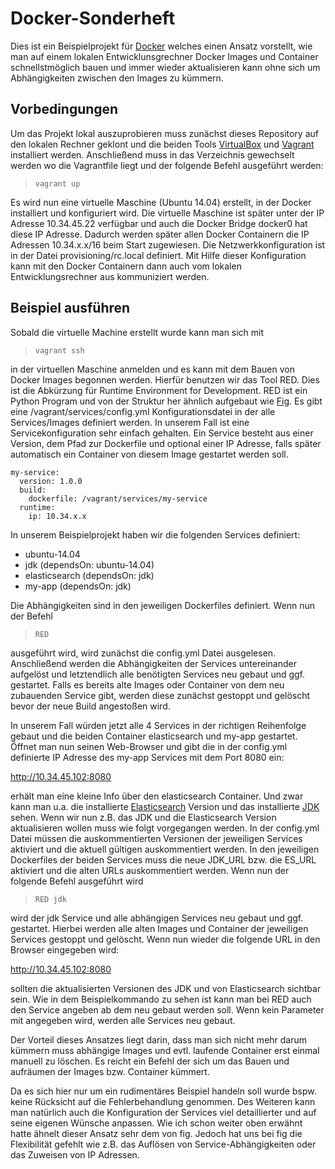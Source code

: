 Docker-Sonderheft
=================

Dies ist ein Beispielprojekt für [Docker][docker] welches einen Ansatz vorstellt,
wie man auf einem lokalen Entwicklunsgrechner Docker Images und Container
schnellstmöglich bauen und immer wieder aktualisieren kann ohne sich um
Abhängigkeiten zwischen den Images zu kümmern.

## Vorbedingungen ##

Um das Projekt lokal auszuprobieren muss zunächst dieses Repository
auf den lokalen Rechner geklont und die beiden Tools [VirtualBox][virtualbox] und
[Vagrant][vagrant] installiert werden. Anschließend muss in das Verzeichnis gewechselt
werden wo die Vagrantfile liegt und der folgende Befehl ausgeführt werden:

> `vagrant up`

Es wird nun eine virtuelle Maschine (Ubuntu 14.04) erstellt, in der Docker
installiert und konfiguriert wird. Die virtuelle Maschine ist später unter der IP Adresse
10.34.45.22 verfügbar und auch die Docker Bridge docker0 hat diese IP Adresse.
Dadurch werden später allen Docker Containern die IP Adressen 10.34.x.x/16
beim Start zugewiesen. Die Netzwerkkonfiguration ist in der Datei provisioning/rc.local
definiert. Mit Hilfe dieser Konfiguration kann mit den Docker Containern dann auch
vom lokalen Entwicklungsrechner aus kommuniziert werden.

## Beispiel ausführen ##

Sobald die virtuelle Machine erstellt wurde kann man sich mit

> `vagrant ssh`

in der virtuellen Maschine anmelden und es kann mit dem Bauen von Docker Images
begonnen werden. Hierfür benutzen wir das Tool RED. Dies ist die Abkürzung für
Runtime Environment for Development. RED ist ein Python Program und von der
Struktur her ähnlich aufgebaut wie [Fig][fig]. Es gibt eine /vagrant/services/config.yml
Konfigurationsdatei in der alle Services/Images definiert werden. In unserem
Fall ist eine Servicekonfiguration sehr einfach gehalten. Ein Service besteht aus
einer Version, dem Pfad zur Dockerfile und optional einer IP Adresse, falls
später automatisch ein Container von diesem Image gestartet werden soll.

```
my-service:
  version: 1.0.0
  build:
    dockerfile: /vagrant/services/my-service
  runtime:
    ip: 10.34.x.x
```

In unserem Beispielprojekt haben wir die folgenden Services definiert:

- ubuntu-14.04
- jdk (dependsOn: ubuntu-14.04)
- elasticsearch (dependsOn: jdk)
- my-app (dependsOn: jdk)

Die Abhängigkeiten sind in den jeweiligen Dockerfiles definiert. Wenn nun der Befehl

> `RED`

ausgeführt wird, wird zunächst die config.yml Datei ausgelesen. Anschließend werden
die Abhängigkeiten der Services untereinander aufgelöst und letztendlich alle
benötigten Services neu gebaut und ggf. gestartet. Falls es bereits alte Images
oder Container von dem neu zubauenden Service gibt, werden diese
zunächst gestoppt und gelöscht bevor der neue Build angestoßen wird.

In unserem Fall würden jetzt alle 4 Services in der richtigen Reihenfolge gebaut
und die beiden Container elasticsearch und my-app gestartet. Öffnet man nun
seinen Web-Browser und gibt die in der config.yml definierte IP Adresse des my-app
Services mit dem Port 8080 ein:

http://10.34.45.102:8080

erhält man eine kleine Info über den elasticsearch Container. Und zwar kann man
u.a. die installierte [Elasticsearch][elasticsearch] Version und das installierte [JDK][jdk] sehen.
Wenn wir nun z.B. das JDK und die Elasticsearch Version aktualisieren wollen muss wie folgt
vorgegangen werden. In der config.yml Datei müssen die auskommentierten Versionen der jeweiligen Services
aktiviert und die aktuell gültigen auskommentiert werden. In den jeweiligen
Dockerfiles der beiden Services muss die neue JDK_URL bzw. die ES_URL aktiviert
und die alten URLs auskommentiert werden. Wenn nun der folgende Befehl
ausgeführt wird

> `RED jdk`

wird der jdk Service und alle abhängigen Services neu gebaut und ggf. gestartet.
Hierbei werden alle alten Images und Container der jeweiligen Services gestoppt und gelöscht.
Wenn nun wieder die folgende URL in den Browser eingegeben wird:

http://10.34.45.102:8080

sollten die aktualisierten Versionen des JDK und von Elasticsearch sichtbar sein.
Wie in dem Beispielkommando zu sehen ist kann man bei RED auch den
Service angeben ab dem neu gebaut werden soll. Wenn kein Parameter mit angegeben wird,
werden alle Services neu gebaut.

Der Vorteil dieses Ansatzes liegt darin, dass man sich nicht mehr darum
kümmern muss abhängige Images und evtl. laufende Container erst einmal manuell zu
löschen. Es reicht ein Befehl der sich um das Bauen und aufräumen der Images bzw.
Container kümmert.

Da es sich hier nur um ein rudimentäres Beispiel handeln soll wurde bspw.
keine Rücksicht auf die Fehlerbehandlung genommen. Des Weiteren kann man
natürlich auch die Konfiguration der Services viel detaillierter und auf
seine eigenen Wünsche anpassen. Wie ich schon weiter oben erwähnt hatte
ähnelt dieser Ansatz sehr dem von fig. Jedoch hat uns bei fig die Flexibilität gefehlt
wie z.B. das Auflösen von Service-Abhängigkeiten oder das Zuweisen von
IP Adressen.

[docker]: https://www.docker.com
[vagrant]: http://www.vagrantup.com
[virtualbox]: https://www.virtualbox.org
[fig]: http://www.fig.sh
[elasticsearch]: http://www.elasticsearch.org
[jdk]: http://www.oracle.com/technetwork/java/javase/downloads/index-jsp-138363.html
